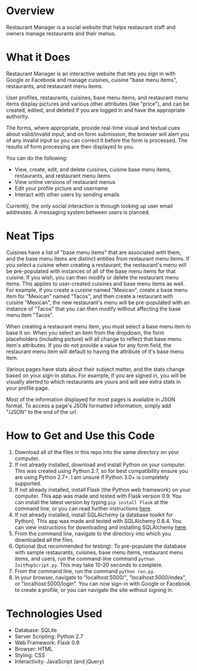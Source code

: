# Overview

Restaurant Manager is a social website that helps restaurant staff and owners manage restaurants and their menus.

# What it Does

Restaurant Manager is an interactive website that lets you sign in with Google or Facebook and manage cuisines, cuisine "base menu items", restaurants, and restaurant menu items.

User profiles, restaurants, cuisines, base menu items, and restaurant menu items display pictures and various other attributes (like "price"), and can be created, edited, and deleted if you are logged in and have the appropriate authority.

The forms, where appropriate, provide real-time visual and textual cues about valid/invalid input, and on form submission, the browser will alert you of any invalid input so you can correct it before the form is processed.  The results of form processing are then displayed to you.

You can do the following:

- View, create, edit, and delete cuisines, cuisine base menu items, restaurants, and restaurant menu items
- View online versions of restaurant menus
- Edit your profile picture and username
- Interact with other users by sending emails

Currently, the only social interaction is through looking up user email addresses.  A messaging system between users is planned.

# Neat Tips

Cuisines have a list of "base menu items" that are associated with them, and the base menu items are distinct entities from restaurant menu items.  If you select a cuisine when creating a restaurant, the restaurant's menu will be pre-populated with instances of all of the base menu items for that cuisine.  If you wish, you can then modify or delete the restaurant menu items.  This applies to user-created cuisines and base menu items as well.  For example, if you create a cuisine named "Mexican", create a base menu item for "Mexican" named "Tacos", and then create a restaurant with cuisine "Mexican", the new restaurant's menu will be pre-populated with an instance of "Tacos" that you can then modify without affecting the base menu item "Tacos".

When creating a restaurant menu item, you must select a base menu item to base it on.  When you select an item from the dropdown, the form placeholders (including picture) will all change to reflect that base menu item's attributes.  If you do not provide a value for any form field, the restaurant menu item will default to having the attribute of it's base menu item.

Various pages have stats about their subject matter, and the stats change based on your sign-in status.  For example, if you are signed in, you will be visually alerted to which restaurants are yours and will see extra stats in your profile page.

Most of the information displayed for most pages is available in JSON format.  To access a page's JSON formatted information, simply add "/JSON" to the end of the url.

# How to Get and Use this Code

1. Download all of the files in this repo into the same directory on your computer.
2. If not already installed, download and install Python on your computer.  This was created using Python 2.7, so for best compatibility ensure you are using Python 2.7+.  I am unsure if Python 3.0+ is completely supported.
3. If not already installed, install Flask (the Python web framework) on your computer.  This app was made and tested with Flask version 0.9.  You can install the latest version by typing `pip install Flask` at the command line, or you can read further instructions [here](http://flask.pocoo.org/).
4. If not already installed, install SQLAlchemy (a database toolkit for Python).  This app was made and tested with SQLAlchemy 0.8.4.  You can view instructions for downloading and installing SQLAlchemy [here](http://www.sqlalchemy.org/download.html).
5. From the command line, navigate to the directory into which you downloaded all the files.
6. Optional (but recommended for testing): To pre-populate the database with sample restaurants, cuisines, base menu items, restaurant menu items, and users, run the command-line command `python InitPopScript.py`.  This may take 10-20 seconds to complete.
7. From the command line, run the command `python run.py`.
8. In your browser, navigate to "localhost:5000/", "localhost:5000/index", or "localhost:5000/login".  You can now sign-in with Google or Facebook to create a profile, or you can navigate the site without signing in.

# Technologies Used

- Database:			SQLite
- Server Scripting: Python 2.7
- Web Framework: 	Flask 0.9
- Browser:			HTML
- Styling:			CSS
- Interactivity:	JavaScript (and jQuery)
